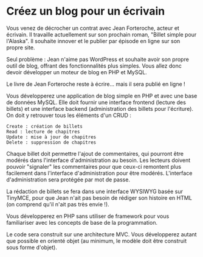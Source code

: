 # Créez un blog pour un écrivain

Vous venez de décrocher un contrat avec Jean Forteroche, acteur et écrivain. 
Il travaille actuellement sur son prochain roman, "Billet simple pour l'Alaska". Il souhaite innover et le publier par épisode en ligne sur son propre site.

Seul problème : Jean n'aime pas WordPress et souhaite avoir son propre outil de blog, offrant des fonctionnalités plus simples. 
Vous allez donc devoir développer un moteur de blog en PHP et MySQL.

Le livre de Jean Forteroche reste à écrire... mais il sera publié en ligne !

Vous développerez une application de blog simple en PHP et avec une base de données MySQL. 
Elle doit fournir une interface frontend (lecture des billets) 
et une interface backend (administration des billets pour l'écriture). 
On doit y retrouver tous les éléments d'un CRUD :

    Create : création de billets
    Read : lecture de chapitres
    Update : mise à jour de chapitres
    Delete : suppression de chapitres
    
Chaque billet doit permettre l'ajout de commentaires, qui pourront être modérés dans l'interface d'administration au besoin.
Les lecteurs doivent pouvoir "signaler" les commentaires pour que ceux-ci remontent plus facilement dans l'interface d'administration pour être modérés.
L'interface d'administration sera protégée par mot de passe. 

La rédaction de billets se fera dans une interface WYSIWYG basée sur TinyMCE, pour que Jean n'ait pas besoin de rédiger son histoire en HTML 
(on comprend qu'il n'ait pas très envie !).

Vous développerez en PHP sans utiliser de framework pour vous familiariser avec les concepts de base de la programmation. 

Le code sera construit sur une architecture MVC. Vous développerez autant que possible en orienté objet (au minimum, le modèle doit être construit sous forme d'objet).

